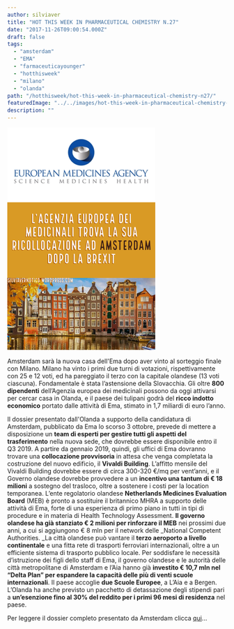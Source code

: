 ```yaml
---
author: silviaver
title: "HOT THIS WEEK IN PHARMACEUTICAL CHEMISTRY N.27"
date: "2017-11-26T09:00:54.000Z"
draft: false
tags:
  - "amsterdam"
  - "EMA"
  - "farmaceuticayounger"
  - "hotthisweek"
  - "milano"
  - "olanda"
path: "/hotthisweek/hot-this-week-in-pharmaceutical-chemistry-n27/"
featuredImage: "../../images/hot-this-week-in-pharmaceutical-chemistry-n-27.md/969bec55-b853-4e83-9910-9a4482b3eb12-2.png"
description: ""
---
```


![969BEC55-B853-4E83-9910-9A4482B3EB12 2.PNG](../../images/hot-this-week-in-pharmaceutical-chemistry-n-27.md/969bec55-b853-4e83-9910-9a4482b3eb12-2.png)

Amsterdam sarà la nuova casa dell'Ema dopo aver vinto al sorteggio finale con Milano. Milano ha vinto i primi due turni di votazioni, rispettivamente con 25 e 12 voti, ed ha pareggiato il terzo con la capitale olandese (13 voti ciascuna). Fondamentale è stata l’astensione della Slovacchia. Gli oltre **800 dipendenti** dell’Agenzia europea dei medicinali possono da oggi attivarsi per cercar casa in Olanda, e il paese dei tulipani godrà del **ricco indotto economico** portato dalle attività di Ema, stimato in 1,7 miliardi di euro l’anno.

Il dossier presentato dall'Olanda a supporto della candidatura di Amsterdam, pubblicato da Ema lo scorso 3 ottobre, prevede di mettere a disposizione un **team di esperti per gestire tutti gli aspetti del trasferimento** nella nuova sede, che dovrebbe essere disponibile entro il Q3 2019. A partire da gennaio 2019, quindi, gli uffici di Ema dovranno trovare una **collocazione provvisoria** in attesa che venga completata la costruzione del nuovo edificio, il **Vivaldi Building**. L’affitto mensile del Vivaldi Building dovrebbe essere di circa 300-320 €/mq per vent’anni, e il Governo olandese dovrebbe provvedere a un **incentivo una tantum di € 18 milioni** a sostegno del trasloco, oltre a sostenere i costi per la location temporanea. L’ente regolatorio olandese **Netherlands Medicines Evaluation Board** (MEB) è pronto a sostituire il britannico MHRA a supporto delle attività di Ema, forte di una esperienza di primo piano in tutti in tipi di procedure e in materia di Health Technology Assessment. **Il governo olandese ha già stanziato € 2 milioni per rinforzare il MEB** nei prossimi due anni, a cui si aggiungono € 8 mln per il network delle \_National Competent Authorities. \_La città olandese può vantare il **terzo aeroporto a livello continentale** e una fitta rete di trasporti ferroviari internazionali, oltre a un efficiente sistema di trasporto pubblico locale. Per soddisfare le necessità d’istruzione dei figli dello staff di Ema, il governo olandese e le autorità delle città metropolitane di Amsterdam e l’Aia hanno già **investito € 10,7 mln nel “Delta Plan” per espandere la capacità delle più di venti scuole internazionali**. Il paese accoglie **due Scuole Europee**, a L’Aia e a Bergen. L’Olanda ha anche previsto un pacchetto di detassazione degli stipendi pari a **un’esenzione fino al 30% del reddito per i primi 96 mesi di residenza** nel paese.

Per leggere il dossier completo presentato da Amsterdam clicca [qui](https://www.consilium.europa.eu/media/21805/amsterdam-ema-bidbook.pdf)...
